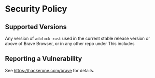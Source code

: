 # Security Policy

## Supported Versions

Any version of `adblock-rust` used in the current stable release version or above of Brave Browser, or in any other repo under 
This includes 

## Reporting a Vulnerability

See https://hackerone.com/brave for details.
